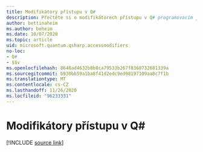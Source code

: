 ```yaml
---
title: Modifikátory přístupu v Q#
description: Přečtěte si o modifikátorech přístupu v Q# programovacím jazyce.
author: bettinaheim
ms.author: beheim
ms.date: 10/07/2020
ms.topic: article
uid: microsoft.quantum.qsharp.accessmodifiers
no-loc:
- Q#
- $$v
ms.openlocfilehash: 8648ad4632b8b8ca79533b267f8368732681339a
ms.sourcegitcommit: b930bb59a1ba8f41d2edc9ed98197109aa8c7f1b
ms.translationtype: MT
ms.contentlocale: cs-CZ
ms.lasthandoff: 11/26/2020
ms.locfileid: "96233331"
---
```

# <a name="access-modifiers-in-no-locq"></a>Modifikátory přístupu v Q#

[!INCLUDE [source link](~/includes/qsharp-language/Specifications/Language/1_ProgramStructure/6_AccessModifiers.md)]

